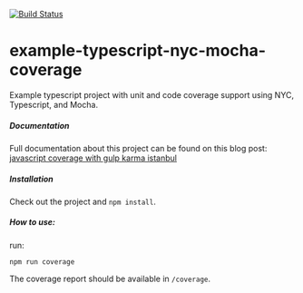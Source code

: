 [![Build Status](https://circleci.com/gh/philipbeel/example-typescript-nyc-mocha-coverage.svg?&style=shield&circle-token=d766b5ba41f74c9d35cb0cd08d48aa321c42bc26)](https://circleci.com/gh/philipbeel/example-typescript-nyc-mocha-coverage)

# example-typescript-nyc-mocha-coverage

Example typescript project with unit and code coverage support using NYC, Typescript, and Mocha.

##### Documentation
Full documentation about this project can be found on this blog post:
[javascript coverage with gulp karma istanbul](http://theodin.co.uk//)

##### Installation
Check out the project and `npm install`.

##### How to use:
run:

    npm run coverage

The coverage report should be available in `/coverage`.